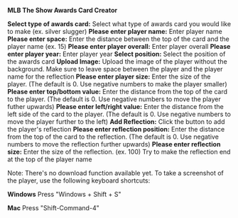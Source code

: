 **MLB The Show Awards Card Creator**  

**Select type of awards card:** Select what type of awards card you would like to make (ex. silver slugger)
**Please enter player name:** Enter player name
**Please enter space:** Enter the distance between the top of the card and the player name (ex. 15)
**Please enter player overall:** Enter player overall
**Please enter player year:** Enter player year
**Select position:** Select the position of the awards card
**Upload Image:** Upload the image of the player without the background. Make sure to leave space between the player and the player name for the reflection
**Please enter player size:** Enter the size of the player. (The default is 0. Use negative numbers to make the player smaller)
**Please enter top/bottom value:** Enter the distance from the top of the card to the player. (The default is 0. Use negative numbers to move the player futher upwards)
**Please enter left/right value:** Enter the distance from the left side of the card to the player. (The default is 0. Use negative numbers to move the player further to the left)
**Add Reflection:** Click the button to add the player's reflection
**Please enter reflection position:** Enter the distance from the top of the card to the reflection. (The default is 0. Use negative numbers to move the reflection further upwards)
**Please enter reflection size:** Enter the size of the reflection. (ex. 100) Try to make the reflection end at the top of the player name

Note: There's no download function available yet. To take a screenshot of the player, use the following keyboard shortcuts:

**Windows**
Press "Windows + Shift + S"

**Mac**
Press "Shift-Command-4"
